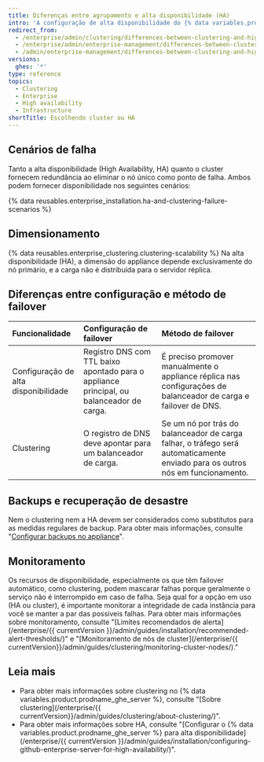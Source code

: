 ```yaml
---
title: Diferenças entre agrupamento e alta disponibilidade (HA)
intro: 'A configuração de alta disponibilidade do {% data variables.product.prodname_ghe_server %} é uma configuração de failover primário/secundário que fornece redundância, enquanto o cluster fornece redundância e dimensionamento distribuindo a carga de leitura e gravação em vários nós.'
redirect_from:
  - /enterprise/admin/clustering/differences-between-clustering-and-high-availability-ha
  - /enterprise/admin/enterprise-management/differences-between-clustering-and-high-availability-ha
  - /admin/enterprise-management/differences-between-clustering-and-high-availability-ha
versions:
  ghes: '*'
type: reference
topics:
  - Clustering
  - Enterprise
  - High availability
  - Infrastructure
shortTitle: Escolhendo cluster ou HA
---
```


## Cenários de falha

Tanto a alta disponibilidade (High Availability, HA) quanto o cluster fornecem redundância ao eliminar o nó único como ponto de falha. Ambos podem fornecer disponibilidade nos seguintes cenários:

{% data reusables.enterprise_installation.ha-and-clustering-failure-scenarios %}

## Dimensionamento

{% data reusables.enterprise_clustering.clustering-scalability %} Na alta disponibilidade (HA), a dimensão do appliance depende exclusivamente do nó primário, e a carga não é distribuída para o servidor réplica.

## Diferenças entre configuração e método de failover

| Funcionalidade                       | Configuração de failover                                                                 | Método de failover                                                                                                            |
|:------------------------------------ |:---------------------------------------------------------------------------------------- |:----------------------------------------------------------------------------------------------------------------------------- |
| Configuração de alta disponibilidade | Registro DNS com TTL baixo apontado para o appliance principal, ou balanceador de carga. | É preciso promover manualmente o appliance réplica nas configurações de balanceador de carga e failover de DNS.               |
| Clustering                           | O registro de DNS deve apontar para um balanceador de carga.                             | Se um nó por trás do balanceador de carga falhar, o tráfego será automaticamente enviado para os outros nós em funcionamento. |

## Backups e recuperação de desastre

Nem o clustering nem a HA devem ser considerados como substitutos para as medidas regulares de backup. Para obter mais informações, consulte "[Configurar backups no appliance](/enterprise/admin/guides/installation/configuring-backups-on-your-appliance)".

## Monitoramento

Os recursos de disponibilidade, especialmente os que têm failover automático, como clustering, podem mascarar falhas porque geralmente o serviço não é interrompido em caso de falha. Seja qual for a opção em uso (HA ou cluster), é importante monitorar a integridade de cada instância para você se manter a par das possíveis falhas. Para obter mais informações sobre monitoramento, consulte "[Limites recomendados de alerta](/enterprise/{{ currentVersion }}/admin/guides/installation/recommended-alert-thresholds/)" e "[Monitoramento de nós de cluster](/enterprise/{{ currentVersion}}/admin/guides/clustering/monitoring-cluster-nodes/)."

## Leia mais
- Para obter mais informações sobre clustering no {% data variables.product.prodname_ghe_server %}, consulte "[Sobre clustering](/enterprise/{{ currentVersion}}/admin/guides/clustering/about-clustering/)".
- Para obter mais informações sobre HA, consulte "[Configurar o {% data variables.product.prodname_ghe_server %} para alta disponibilidade](/enterprise/{{ currentVersion }}/admin/guides/installation/configuring-github-enterprise-server-for-high-availability/)".
